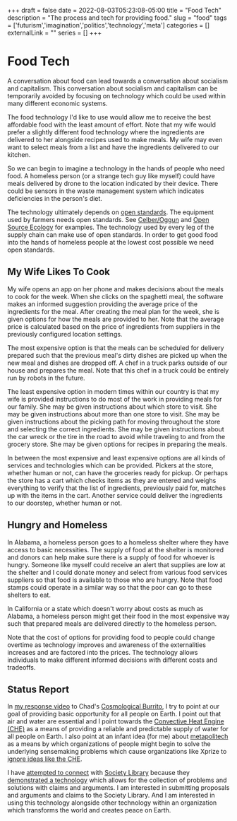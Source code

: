 +++
draft = false
date = 2022-08-03T05:23:08-05:00
title = "Food Tech"
description = "The process and tech for providing food."
slug = "food"
tags = ['futurism','imagination','politics','technology','meta']
categories = []
externalLink = ""
series = []
+++
 
# Food Tech
 
A conversation about food can lead towards a conversation about socialism and capitalism.  This conversation about socialism and capitalism can be temporarily avoided by focusing on technology which could be used within many different economic systems.
 
The food technology I'd like to use would allow me to receive the best affordable food with the least amount of effort.  Note that my wife would prefer a slightly different food technology where the ingredients are delivered to her alongside recipes used to make meals.  My wife may even want to select meals from a list and have the ingredients delivered to our kitchen.
 
So we can begin to imagine a technology in the hands of people who need food.  A homeless person (or a strange tech guy like myself) could have meals delivered by drone to the location indicated by their device.  There could be sensors in the waste management system which indicates deficiencies in the person's diet.
 
The technology ultimately depends on [open standards](https://en.wikipedia.org/wiki/Open_standard).  The equipment used by farmers needs open standards.  See [Celber/Oggun](https://www.linkedin.com/pulse/cleberoggun-open-source-tractor-cambodia-horace-clemmons/) and [Open Source Ecology](https://www.opensourceecology.org/) for examples.  The technology used by every leg of the supply chain can make use of open standards.  In order to get good food into the hands of homeless people at the lowest cost possible we need open standards.
 
## My Wife Likes To Cook
 
My wife opens an app on her phone and makes decisions about the meals to cook for the week.  When she clicks on the spaghetti meal, the software makes an informed suggestion providing the average price of the ingredients for the meal.  After creating the meal plan for the week, she is given options for how the meals are provided to her.  Note that the average price is calculated based on the price of ingredients from suppliers in the previously configured location settings.
 
The most expensive option is that the meals can be scheduled for delivery prepared such that the previous meal's dirty dishes are picked up when the new meal and dishes are dropped off.  A chef in a truck parks outside of our house and prepares the meal.  Note that this chef in a truck could be entirely run by robots in the future.
 
The least expensive option in modern times within our country is that my wife is provided instructions to do most of the work in providing meals for our family.  She may be given instructions about which store to visit.  She may be given instructions about more than one store to visit.  She may be given instructions about the picking path for moving throughout the store and selecting the correct ingredients.  She may be given instructions about the car wreck or the tire in the road to avoid while traveling to and from the grocery store.  She may be given options for recipes in preparing the meals.
 
In between the most expensive and least expensive options are all kinds of services and technologies which can be provided.  Pickers at the store, whether human or not, can have the groceries ready for pickup.  Or perhaps the store has a cart which checks items as they are entered and weighs everything to verify that the list of ingredients, previously paid for, matches up with the items in the cart.  Another service could deliver the ingredients to our doorstep, whether human or not.
 
## Hungry and Homeless
 
In Alabama, a homeless person goes to a homeless shelter where they have access to basic necessities.  The supply of food at the shelter is monitored and donors can help make sure there is a supply of food for whoever is hungry.  Someone like myself could receive an alert that supplies are low at the shelter and I could donate money and select from various food services suppliers so that food is available to those who are hungry.  Note that food stamps could operate in a similar way so that the poor can go to these shelters to eat.
 
In California or a state which doesn't worry about costs as much as Alabama, a homeless person might get their food in the most expensive way such that prepared meals are delivered directly to the homeless person.
 
Note that the cost of options for providing food to people could change overtime as technology improves and awareness of the externalities increases and are factored into the prices.  The technology allows individuals to make different informed decisions with different costs and tradeoffs.
 
## Status Report
 
In [my response video](https://www.youtube.com/watch?v=j9BllnVAK1E) to Chad's [Cosmological Burrito](https://www.youtube.com/watch?v=uF0RhNOQF0s), I try to point at our goal of providing basic opportunity for all people on Earth.  I point out that air and water are essential and I point towards the [Convective Heat Engine (CHE)](https://convective-heat-engine.github.io) as a means of providing a reliable and predictable supply of water for all people on Earth.  I also point at an infant idea (for me) about [metapolitech](/posts/metapolitech) as a means by which organizations of people might begin to solve the underlying sensemaking problems which cause organizations like Xprize to [ignore ideas like the CHE](https://convective-heat-engine.github.io/xprize/).
 
I have [attempted to connect](https://twitter.com/Hero_LFG/status/1554174867632984066) with [Society Library](https://www.societylibrary.org/) because they [demonstrated a technology](https://youtu.be/2fAy18JawYI?t=639) which allows for the collection of problems and solutions with claims and arguments.  I am interested in submitting proposals and arguments and claims to the Society Library.  And I am interested in using this technology alongside other technology within an organization which transforms the world and creates peace on Earth.
